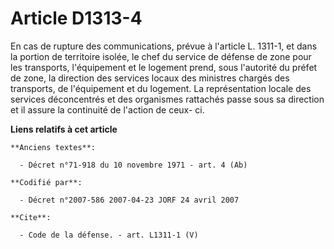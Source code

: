# Article D1313-4

En cas de rupture des communications, prévue à l'article L. 1311-1, et dans la portion de territoire isolée, le chef du
service de défense de zone pour les transports, l'équipement et le logement prend, sous l'autorité du préfet de zone, la
direction des services locaux des ministres chargés des transports, de l'équipement et du logement. La représentation locale
des services déconcentrés et des organismes rattachés passe sous sa direction et il assure la continuité de l'action de ceux-
ci.

**Liens relatifs à cet article**

	**Anciens textes**:

	  - Décret n°71-918 du 10 novembre 1971 - art. 4 (Ab)

	**Codifié par**:

	  - Décret n°2007-586 2007-04-23 JORF 24 avril 2007

	**Cite**:

	  - Code de la défense. - art. L1311-1 (V)
